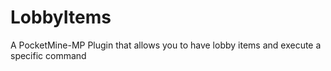 # LobbyItems
A PocketMine-MP Plugin that allows you to have lobby items and execute a specific command

